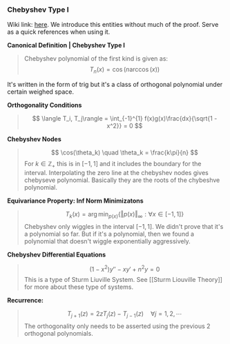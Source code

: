 ### **Chebyshev Type I**

Wiki link: [here](https://en.wikipedia.org/wiki/Chebyshev_polynomials). We introduce this entities without much of the proof. Serve as a quick references when using it. 

**Canonical Definition | Chebyshev Type I** 

> Chebyshev polynomial of the first kind is given as: 
> $$T_n(x) = \cos(n\arccos(x))$$

It's written in the form of trig but it's a class of orthogonal polynomial under certain weighed space. 

**Orthogonality Conditions**
> $$
> \langle T_i, T_j\rangle = \int_{-1}^{1} f(x)g(x)\frac{dx}{\sqrt{1 - x^2}} = 0
> $$

**Chebyshev Nodes**

> $$
> \cos(\theta_k) \quad \theta_k = \frac{k\pi}{n}
> $$
> For $k \in \mathbb{Z}_+$ this is in $[-1, 1]$ and it includes the boundary for the interval. 
> Interpolating the zero line at the chebyshev nodes gives chebyseve polynomial. Basically they are the roots of the chybeshve polynomial. 

**Equivariance Property: Inf Norm Minimizatons**

> $$
> T_k(x) = \arg\min_{p(x)}
> \left\lbrace
>     \Vert p(x) \Vert_\infty: \forall x \in [-1, 1]
> \right\rbrace
> $$
> Chebyshev only wiggles in the interval $[-1, 1]$. We didn't prove that it's a polynomial so far. But if it's a polynomial, then we found a polynomial that doesn't wiggle exponentially aggressively. 


**Chebyshev Differential Equations**

> $$
> (1 - x^2)y'' - x y' + n^2y = 0
> $$
> This is a type of Sturm Liuville System. See [[Sturm Liouville Theory]] for more about these type of systems. 


**Recurrence:**

> $$
> T_{j + 1}(z)  = 2zT_j(z) - T_{j - 1}(z) \quad \forall j = 1, 2, \cdots
> $$
> The orthogonality only needs to be asserted using the previous 2 orthogonal polynomials. 
